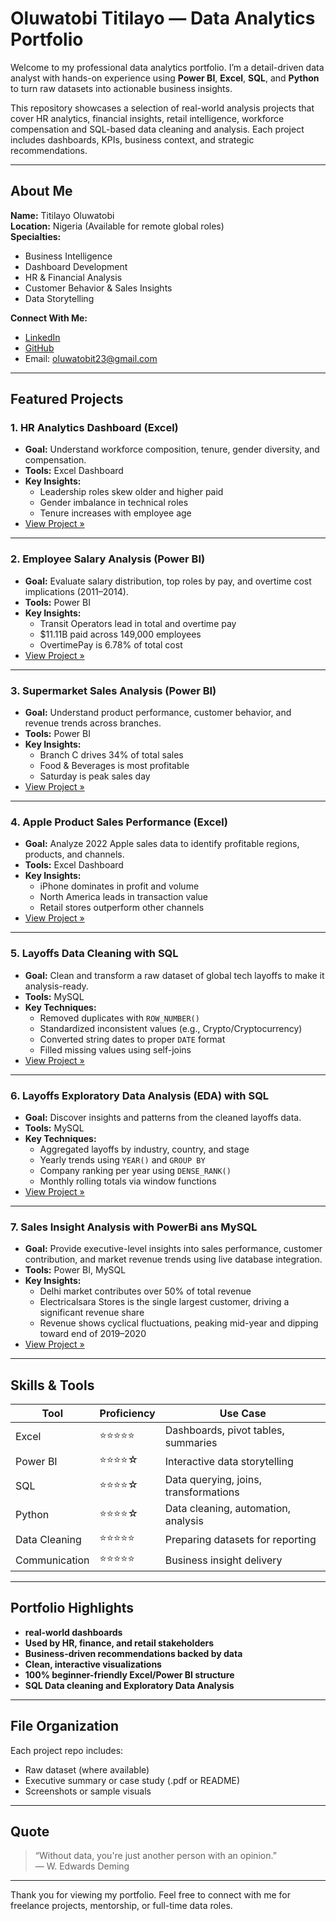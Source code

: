 # Oluwatobi Titilayo — Data Analytics Portfolio

Welcome to my professional data analytics portfolio. I’m a detail-driven data analyst with hands-on experience using **Power BI**, **Excel**, **SQL**, and **Python** to turn raw datasets into actionable business insights.

This repository showcases a selection of real-world analysis projects that cover HR analytics, financial insights, retail intelligence, workforce compensation and SQL-based data cleaning and analysis. Each project includes dashboards, KPIs, business context, and strategic recommendations.

---

## About Me

**Name:** Titilayo Oluwatobi  
**Location:** Nigeria (Available for remote global roles)  
**Specialties:**  
- Business Intelligence  
- Dashboard Development  
- HR & Financial Analysis  
- Customer Behavior & Sales Insights  
- Data Storytelling  

**Connect With Me:**  
-  [LinkedIn](https://www.linkedin.com/in/titilayo-oluwatobi/)  
-  [GitHub](https://github.com/Oluwatobi-Data)  
-  Email: oluwatobit23@gmail.com 

---

## Featured Projects

### 1. **HR Analytics Dashboard (Excel)**
- **Goal:** Understand workforce composition, tenure, gender diversity, and compensation.
- **Tools:** Excel Dashboard
- **Key Insights:**  
  - Leadership roles skew older and higher paid  
  - Gender imbalance in technical roles  
  - Tenure increases with employee age
- [View Project »](https://github.com/Oluwatobi-Data/HR-data-analysis)

---

### 2. **Employee Salary Analysis (Power BI)**
- **Goal:** Evaluate salary distribution, top roles by pay, and overtime cost implications (2011–2014).
- **Tools:** Power BI
- **Key Insights:**  
  - Transit Operators lead in total and overtime pay  
  - $11.11B paid across 149,000 employees  
  - OvertimePay is 6.78% of total cost
- [View Project »](https://github.com/Oluwatobi-Data/salary-analysis)

---

### 3. **Supermarket Sales Analysis (Power BI)**
- **Goal:** Understand product performance, customer behavior, and revenue trends across branches.
- **Tools:** Power BI
- **Key Insights:**  
  - Branch C drives 34% of total sales  
  - Food & Beverages is most profitable  
  - Saturday is peak sales day
- [View Project »](https://github.com/Oluwatobi-Data/supermarket-sales-analysis)

---

### 4. **Apple Product Sales Performance (Excel)**
- **Goal:** Analyze 2022 Apple sales data to identify profitable regions, products, and channels.
- **Tools:** Excel Dashboard
- **Key Insights:**  
  - iPhone dominates in profit and volume  
  - North America leads in transaction value  
  - Retail stores outperform other channels
- [View Project »](https://github.com/Oluwatobi-Data/apple-sales-analysis)

---

### 5. **Layoffs Data Cleaning with SQL**
- **Goal:** Clean and transform a raw dataset of global tech layoffs to make it analysis-ready.
- **Tools:** MySQL
- **Key Techniques:**  
  - Removed duplicates with `ROW_NUMBER()`  
  - Standardized inconsistent values (e.g., Crypto/Cryptocurrency)  
  - Converted string dates to proper `DATE` format  
  - Filled missing values using self-joins
- [View Project »](https://github.com/Oluwatobi-Data/sql-data-cleaning)

---

### 6. **Layoffs Exploratory Data Analysis (EDA) with SQL**
- **Goal:** Discover insights and patterns from the cleaned layoffs data.
- **Tools:** MySQL
- **Key Techniques:**  
  - Aggregated layoffs by industry, country, and stage  
  - Yearly trends using `YEAR()` and `GROUP BY`  
  - Company ranking per year using `DENSE_RANK()`  
  - Monthly rolling totals via window functions
- [View Project »](https://github.com/Oluwatobi-Data/sql-eda-layoffs)

---

### 7. **Sales Insight Analysis with PowerBi ans MySQL**
- **Goal:** Provide executive-level insights into sales performance, customer contribution, and market revenue trends using live database integration.  
- **Tools:** Power BI, MySQL  
- **Key Insights:**  
  - Delhi market contributes over 50% of total revenue  
  - Electricalsara Stores is the single largest customer, driving a significant revenue share  
  - Revenue shows cyclical fluctuations, peaking mid-year and dipping toward end of 2019–2020
- [View Project »](./Sales-insight)


---

## Skills & Tools

| Tool         | Proficiency | Use Case                            |
|--------------|-------------|-------------------------------------|
| Excel        | ⭐⭐⭐⭐⭐       | Dashboards, pivot tables, summaries |
| Power BI     | ⭐⭐⭐⭐☆       | Interactive data storytelling        |
| SQL          | ⭐⭐⭐⭐☆       | Data querying, joins, transformations|
| Python       | ⭐⭐⭐⭐☆       | Data cleaning, automation, analysis  |
| Data Cleaning| ⭐⭐⭐⭐⭐       | Preparing datasets for reporting     |
| Communication| ⭐⭐⭐⭐⭐       | Business insight delivery            |

---

## Portfolio Highlights

- **real-world dashboards**
- **Used by HR, finance, and retail stakeholders**
- **Business-driven recommendations backed by data**
- **Clean, interactive visualizations**
- **100% beginner-friendly Excel/Power BI structure**
- **SQL Data cleaning and Exploratory Data Analysis**
  
---

## File Organization

Each project repo includes:
- Raw dataset (where available)
- Executive summary or case study (.pdf or README)
- Screenshots or sample visuals

---

## Quote

> “Without data, you're just another person with an opinion.”  
> — W. Edwards Deming

---

Thank you for viewing my portfolio. Feel free to connect with me for freelance projects, mentorship, or full-time data roles.
